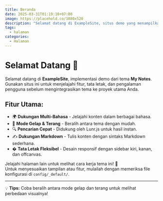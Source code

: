 ```yaml
---
title: Beranda
date: 2025-03-31T01:19:10+07:00
image: https://placehold.co/1080x520
description: "Selamat datang di ExampleSite, situs demo yang menampilkan fitur dan tata letak tema ini."
tags:
  - halaman
categories:
  - Halaman
---
```


# Selamat Datang 🎉

Selamat datang di **ExampleSite**, implementasi demo dari tema **My Notes**.  
Gunakan situs ini untuk menjelajahi fitur, tata letak, dan pengalaman pengguna sebelum mengintegrasikan tema ke proyek utama Anda.

## Fitur Utama:
- 🌍 **Dukungan Multi-Bahasa** - Jelajahi konten dalam berbagai bahasa.
- 🎨 **Mode Gelap & Terang** - Beralih antara tema dengan mudah.
- 🔍 **Pencarian Cepat** - Didukung oleh Lunr.js untuk hasil instan.
- ✍ **Dukungan Markdown** - Tulis konten dengan sintaks Markdown sederhana.
- � **Tata Letak Fleksibel** - Desain responsif dengan sidebar kiri, kanan, dan offcanvas.

Jelajahi halaman lain untuk melihat cara kerja tema ini! 🚀  
Untuk menyesuaikan tampilan atau fitur, mulailah dengan memeriksa file konfigurasi di `config/_default/`.

---

💡 **Tips:** Coba beralih antara mode gelap dan terang untuk melihat perbedaan visualnya!